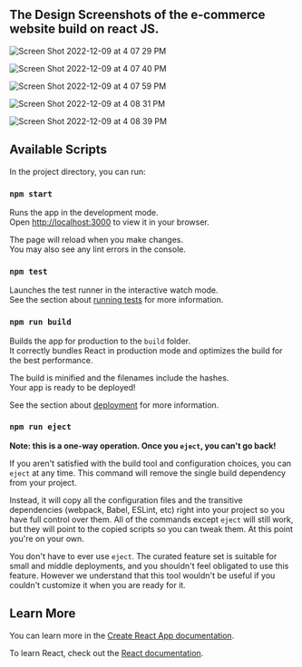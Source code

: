 ## The Design Screenshots of the e-commerce website build on react JS.

![Screen Shot 2022-12-09 at 4 07 29 PM](https://user-images.githubusercontent.com/92290370/206690639-04713780-1cca-4032-95aa-6244dbd7e843.png)

![Screen Shot 2022-12-09 at 4 07 40 PM](https://user-images.githubusercontent.com/92290370/206690672-134c8afd-ba04-4f0b-ac11-e0adade1c885.png)

![Screen Shot 2022-12-09 at 4 07 59 PM](https://user-images.githubusercontent.com/92290370/206690675-c96b2139-9bc3-4271-94e2-ca1deaf267aa.png)

![Screen Shot 2022-12-09 at 4 08 31 PM](https://user-images.githubusercontent.com/92290370/206690680-8261b579-f98d-4289-84f2-2ba126771c0d.png)

![Screen Shot 2022-12-09 at 4 08 39 PM](https://user-images.githubusercontent.com/92290370/206690682-43fbcabc-512c-45ac-a54b-92a7fb8341bc.png)

## Available Scripts

In the project directory, you can run:

### `npm start`

Runs the app in the development mode.\
Open [http://localhost:3000](http://localhost:3000) to view it in your browser.

The page will reload when you make changes.\
You may also see any lint errors in the console.

### `npm test`

Launches the test runner in the interactive watch mode.\
See the section about [running tests](https://facebook.github.io/create-react-app/docs/running-tests) for more information.

### `npm run build`

Builds the app for production to the `build` folder.\
It correctly bundles React in production mode and optimizes the build for the best performance.

The build is minified and the filenames include the hashes.\
Your app is ready to be deployed!

See the section about [deployment](https://facebook.github.io/create-react-app/docs/deployment) for more information.

### `npm run eject`

**Note: this is a one-way operation. Once you `eject`, you can't go back!**

If you aren't satisfied with the build tool and configuration choices, you can `eject` at any time. This command will remove the single build dependency from your project.

Instead, it will copy all the configuration files and the transitive dependencies (webpack, Babel, ESLint, etc) right into your project so you have full control over them. All of the commands except `eject` will still work, but they will point to the copied scripts so you can tweak them. At this point you're on your own.

You don't have to ever use `eject`. The curated feature set is suitable for small and middle deployments, and you shouldn't feel obligated to use this feature. However we understand that this tool wouldn't be useful if you couldn't customize it when you are ready for it.

## Learn More

You can learn more in the [Create React App documentation](https://facebook.github.io/create-react-app/docs/getting-started).

To learn React, check out the [React documentation](https://reactjs.org/).
